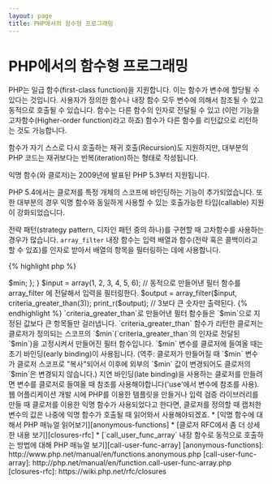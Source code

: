 ```yaml
---
layout: page
title: PHP에서의 함수형 프로그래밍
---
```


# PHP에서의 함수형 프로그래밍

PHP는 일급 함수(first-class function)을 지원합니다. 이는 함수가 변수에 할당될 수 있다는 것입니다. 사용자가 정의한 함수나 내장 함수 모두 변수에 의해서 참조될 수 있고 동적으로 호출될 수 있습니다. 함수는 다른 함수의 인자로 전달될 수 있고 (이런 기능을 고차함수(Higher-order function)라고 하죠) 함수가 다른 함수를 리턴값으로 리턴하는 것도 가능합니다.

함수가 자기 스스로 다시 호출하는 재귀 호출(Recursion)도 지원하지만, 대부분의 PHP 코드는 재귀보다는 반복(iteration)하는 형태로 작성됩니다.

익명 함수(와 클로저)는 2009년에 발표된 PHP 5.3부터 지원됩니다.

PHP 5.4에서는 클로저를 특정 개체의 스코프에 바인딩하는 기능이 추가되었습니다. 또한 대부분의 경우 익명 함수와 동일하게 사용할 수 있는 호출가능한 타입(callable) 지원이 강화되었습니다.

전략 패턴(strategy pattern, 디자인 패턴 중의 하나)를 구현할 때 고차함수를 사용하는 경우가 많습니다. `array_filter` 내장 함수는 입력 배열과 함수(전략 혹은 콜백이라고 할 수 있죠)를 인자로 받아서 배열의 항목을 필터링하는 데에 사용합니다.

{% highlight php %}
<?php
$input = array(1, 2, 3, 4, 5, 6);

// 익명 함수를 하나 만들어서 변수에 대입
$filter_even = function($item) {
    return ($item % 2) == 0;
};

// array_filter 내장 함수는 배열과 함수를 인자로 받는다.
$output = array_filter($input, $filter_even);

// 익명 함수를 변수에 할당해서 전달할 필요없이 이렇게 하는 것도 가능하다.
$output = array_filter($input, function($item) {
    return ($item % 2) == 0;
});

print_r($output);
{% endhighlight %}

클로저(clouser)는 전역(global) 변수를 사용하지 않고도 클로저 바깥 스코프에 있는 변수들에 접근할 수 있는 익명 함수입니다. 이론적으로 클로저는 클로저가 정의될 때 환경에 의해서 고정된 몇몇 인자를 받는 함수라고 볼 수 있습니다. 클로저를 사용하면 깔끔한 방법으로 변수의 스코프 제한을 넘을 수 있습니다.

아래 예제에서는 `array_filter`에 사용할 필터 함수를 리턴하는 함수를 만든 것인데, 클로저를 사용하고 있습니다.

{% highlight php %}
<?php
/**
 * $min 보다 큰 항목만 걸러내는 익명 필터 함수를 만든다.
 */
function criteria_greater_than($min)
{
    return function($item) use ($min) {
        return $item > $min;
    };
}

$input = array(1, 2, 3, 4, 5, 6);

// 동적으로 만들어낸 필터 함수를 array_filter 에 전달해서 입력을 필터링한다.
$output = array_filter($input, criteria_greater_than(3));

print_r($output); // 3보다 큰 숫자만 출력된다.
{% endhighlight %}

`criteria_greater_than`로 만들어낸 필터 함수들은 `$min`으로 지정된 값보다 큰 항목들만 걸러냅니다. `criteria_greater_than` 함수가 리턴한 클로저는 클로저가 정의되는 스코프의 `$min`(`criteria_greater_than`의 인자로 전달된 `$min`)을 고정시켜서 만들어진 필터 함수입니다. 

`$min` 변수를 클로저에 들여올 때는 초기 바인딩(early binding)이 사용됩니다. (역주: 클로저가 만들어질 때 `$min` 변수가 클로저 스코프로 "복사"되어서 이후에 외부의 `$min` 값이 변경되어도 클로저의 `$min`은 변경되지 않습니다.) 지연 바인딩(late binding)을 사용하는 클로저를 만들려면 변수를 클로저로 들여올 때 참조를 사용해야합니다('use'에서 변수에 참조를 사용). 웹 어플리케이션 개발 시에 PHP를 이용한 템플릿을 만들거나 입력 검증 라이브러리를 만들 때 클로저를 이용한 익명 함수가 사용되었다고 한다면, 클로저를 정의할 때 캡처한 변수의 값은 나중에 익명 함수가 호출될 때 읽어와서 사용해야되겠죠.

* [익명 함수에 대해서 PHP 매뉴얼 읽어보기][anonymous-functions]
* [클로저 RFC에서 좀 더 상세한 내용 보기][closures-rfc]
* [`call_user_func_array` 내장 함수로 동적으로 호출하는 방법에 대해 PHP 매뉴얼 보기][call-user-func-array]

[anonymous-functions]: http://www.php.net/manual/en/functions.anonymous.php
[call-user-func-array]: http://php.net/manual/en/function.call-user-func-array.php
[closures-rfc]: https://wiki.php.net/rfc/closures
